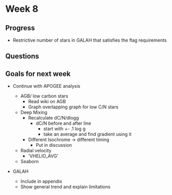 # Week 8

## Progress
- Restrictive number of stars in GALAH that satisfies the flag requirements

## Questions

## Goals for next week

- Continue with APOGEE analysis
  - AGB/ low carbon stars
    - Read wiki on AGB
    - Graph overlapping graph for low C/N stars
  - Deep Mixing
    - Recalculate dC/N/dlogg 
      - dC/N before and after line
        - start with +- .1 log g
        - take an average and find gradient using it
    - Different Isochrome -> different timing
      - Put in discussion
  - Radial velocity
    - 'VHELIO_AVG'
  - Seaborn

- GALAH
  - Include in appendix 
  - Show general trend and explain limitations